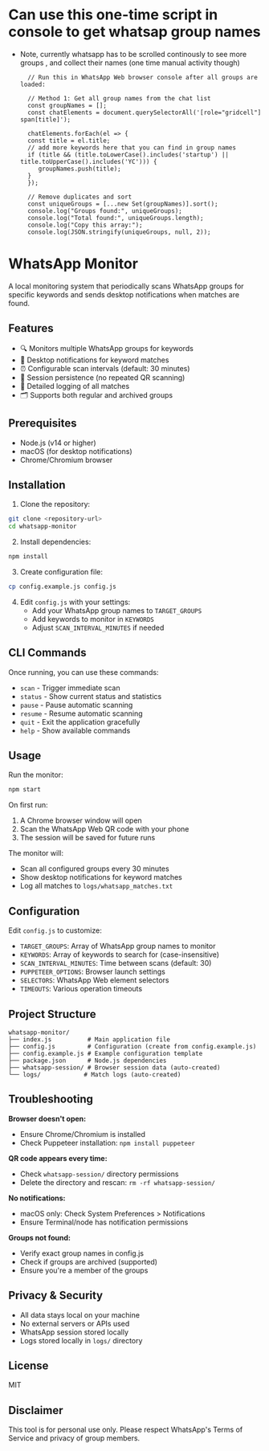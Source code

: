 # Can use this one-time script in console to get whatsap group names
 - Note, currently whatsapp has to be scrolled continously to see more groups , and collect their names (one time manual activity though)

         // Run this in WhatsApp Web browser console after all groups are loaded:

         // Method 1: Get all group names from the chat list
         const groupNames = [];
         const chatElements = document.querySelectorAll('[role="gridcell"] span[title]');

         chatElements.forEach(el => {
         const title = el.title;
         // add more keywords here that you can find in group names
         if (title && (title.toLowerCase().includes('startup') || title.toUpperCase().includes('YC'))) {
            groupNames.push(title);
         }
         });

         // Remove duplicates and sort
         const uniqueGroups = [...new Set(groupNames)].sort();
         console.log("Groups found:", uniqueGroups);
         console.log("Total found:", uniqueGroups.length);
         console.log("Copy this array:");
         console.log(JSON.stringify(uniqueGroups, null, 2));

# WhatsApp Monitor

A local monitoring system that periodically scans WhatsApp groups for specific keywords and sends desktop notifications when matches are found.

## Features

- 🔍 Monitors multiple WhatsApp groups for keywords
- 🔔 Desktop notifications for keyword matches
- ⏰ Configurable scan intervals (default: 30 minutes)
- 💾 Session persistence (no repeated QR scanning)
- 📝 Detailed logging of all matches
- 🗂️ Supports both regular and archived groups

## Prerequisites

- Node.js (v14 or higher)
- macOS (for desktop notifications)
- Chrome/Chromium browser

## Installation

1. Clone the repository:
```bash
git clone <repository-url>
cd whatsapp-monitor
```

2. Install dependencies:
```bash
npm install
```

3. Create configuration file:
```bash
cp config.example.js config.js
```

4. Edit `config.js` with your settings:
   - Add your WhatsApp group names to `TARGET_GROUPS`
   - Add keywords to monitor in `KEYWORDS`
   - Adjust `SCAN_INTERVAL_MINUTES` if needed


## CLI Commands
   Once running, you can use these commands:
   - `scan` - Trigger immediate scan
   - `status` - Show current status and statistics
   - `pause` - Pause automatic scanning
   - `resume` - Resume automatic scanning
   - `quit` - Exit the application gracefully
   - `help` - Show available commands

## Usage

Run the monitor:
```bash
npm start
```

On first run:
1. A Chrome browser window will open
2. Scan the WhatsApp Web QR code with your phone
3. The session will be saved for future runs

The monitor will:
- Scan all configured groups every 30 minutes
- Show desktop notifications for keyword matches
- Log all matches to `logs/whatsapp_matches.txt`

## Configuration

Edit `config.js` to customize:

- `TARGET_GROUPS`: Array of WhatsApp group names to monitor
- `KEYWORDS`: Array of keywords to search for (case-insensitive)
- `SCAN_INTERVAL_MINUTES`: Time between scans (default: 30)
- `PUPPETEER_OPTIONS`: Browser launch settings
- `SELECTORS`: WhatsApp Web element selectors
- `TIMEOUTS`: Various operation timeouts

## Project Structure

```
whatsapp-monitor/
├── index.js          # Main application file
├── config.js         # Configuration (create from config.example.js)
├── config.example.js # Example configuration template
├── package.json      # Node.js dependencies
├── whatsapp-session/ # Browser session data (auto-created)
└── logs/            # Match logs (auto-created)
```

## Troubleshooting

**Browser doesn't open:**
- Ensure Chrome/Chromium is installed
- Check Puppeteer installation: `npm install puppeteer`

**QR code appears every time:**
- Check `whatsapp-session/` directory permissions
- Delete the directory and rescan: `rm -rf whatsapp-session/`

**No notifications:**
- macOS only: Check System Preferences > Notifications
- Ensure Terminal/node has notification permissions

**Groups not found:**
- Verify exact group names in config.js
- Check if groups are archived (supported)
- Ensure you're a member of the groups

## Privacy & Security

- All data stays local on your machine
- No external servers or APIs used
- WhatsApp session stored locally
- Logs stored locally in `logs/` directory

## License

MIT

## Disclaimer

This tool is for personal use only. Please respect WhatsApp's Terms of Service and privacy of group members.